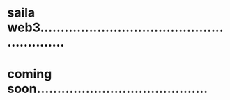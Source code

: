 # saila web3...........................................................
# coming soon..........................................
